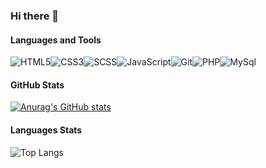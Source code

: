 ### Hi there 👋

#### Languages and Tools

![HTML5](https://img.shields.io/badge/-HTML5-2C1F2D?style=for-the-badge&logo=HTML5)![CSS3](https://img.shields.io/badge/-CSS3-2C1F2D?style=for-the-badge&logo=CSS3)![SCSS](https://img.shields.io/badge/-SCSS-2C1F2D?style=for-the-badge&logo=SCSS)![JavaScript](https://img.shields.io/badge/-JavaScript-2C1F2D?style=for-the-badge&logo=JavaScript)![Git](https://img.shields.io/badge/-Git-2C1F2D?style=for-the-badge&logo=Git)![PHP](https://img.shields.io/badge/-PHP-2C1F2D?style=for-the-badge&logo=PHP)![MySql](https://img.shields.io/badge/-MySql-2C1F2D?style=for-the-badge&logo=MySql)

#### GitHub Stats

[![Anurag's GitHub stats](https://github-readme-stats.vercel.app/api?username=NikolaiProgramist)](https://github.com/anuraghazra/github-readme-stats&show_icons=true&theme=dark)

#### Languages Stats

![Top Langs](https://github-readme-stats.vercel.app/api/top-langs/?username=NikolaiProgramist
)
